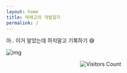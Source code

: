 ```yaml
---
layout: home
title: 박레고의 개발일지
permalink: /
---
```


아.. 이거 알았는데 하지말고 기록하기 😅

![img](https://blog.kakaocdn.net/dn/cvtMPk/btqC0KeZct6/v2K7r7kf1p319b0iv7NCnK/img.webp)

<center>
  <img src="https://hits.seeyoufarm.com/api/count/incr/badge.svg?url=https%3A%2F%2Fparklego.github.io&count_bg=%234FA5E3&title_bg=%235186E1&icon=&icon_color=%23E7E7E7&title=visitors&edge_flat=false" alt="Visitors Count">
</center>
